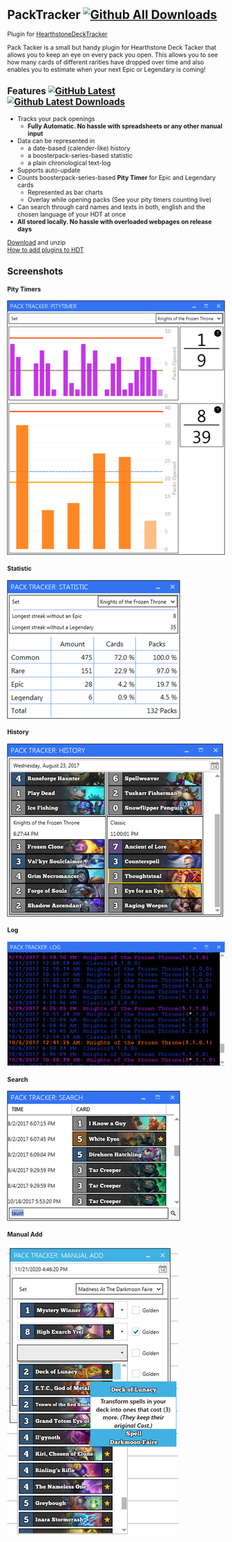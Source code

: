 # PackTracker [![Github All Downloads](https://img.shields.io/github/downloads/sgkoishi/packtracker/total.svg)](https://github.com/sgkoishi/packtracker/releases)
Plugin for [HearthstoneDeckTracker](https://hsdecktracker.net/)

Pack Tacker is a small but handy plugin for Hearthstone Deck Tacker that allows you to keep an eye on every pack you open. 
This allows you to see how many cards of different rarities have dropped over time and also enables you to estimate when your next Epic or Legendary is coming!

## Features [![GitHub Latest](https://img.shields.io/github/release/sgkoishi/packtracker.svg)](https://github.com/sgkoishi/PackTracker/releases/latest) [![Github Latest Downloads](https://img.shields.io/github/downloads/sgkoishi/packtracker/latest/total.svg)](https://github.com/sgkoishi/PackTracker/releases/latest)
- Tracks your pack openings
  - **Fully Automatic. No hassle with spreadsheets or any other manual input**
- Data can be represented in
  - a date-based (calender-like) history
  - a boosterpack-series-based statistic
  - a plain chronological text-log
- Supports auto-update
- Counts boosterpack-series-based **Pity Timer** for Epic and Legendary cards
  - Represented as bar charts
  - Overlay while opening packs (See your pity timers counting live)
- Can search through card names and texts in both, english and the chosen language of your HDT at once
- **All stored locally. No hassle with overloaded webpages on release days**

[Download](https://github.com/sgkoishi/PackTracker/releases/latest)  and unzip  
[How to add plugins to HDT](https://github.com/HearthSim/Hearthstone-Deck-Tracker/wiki/Available-Plugins)

## Screenshots

#### Pity Timers  
![](doc/Screenshots/PityTimer.png)

#### Statistic  
![](doc/Screenshots/Statistic.png)

#### History  
![](doc/Screenshots/History.png)  

#### Log  
![](doc/Screenshots/Log.png)

#### Search  
![](doc/Screenshots/Search.png)

#### Manual Add  
![](doc/Screenshots/ManualAdd.png)